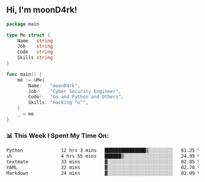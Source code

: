 <h2> Hi, I'm moonD4rk!</h2>

```go
package main

type Me struct {
	Name   string
	Job    string
	Code   string
	Skills string
}

func main() {
	me := &Me{
		Name:   "moonD4rk",
		Job:    "Cyber Security Engineer",
		Code:   "Go and Python and Others",
		Skills: "Hacking ^o^",
	}
	_ = me
}
```

<h3>📊 This Week I Spent My Time On:</h3>
<!-- <img align='right' src="https://github-readme-stats.vercel.app/api?username=moond4rk&show_icons=true&theme=radical", width="300" height="150"> -->

<!--START_SECTION:waka-->

```txt
Python              12 hrs 3 mins   ███████████████▒░░░░░░░░░   61.25 %
sh                  4 hrs 55 mins   ██████▒░░░░░░░░░░░░░░░░░░   24.99 %
textmate            33 mins         ▓░░░░░░░░░░░░░░░░░░░░░░░░   02.85 %
YAML                32 mins         ▓░░░░░░░░░░░░░░░░░░░░░░░░   02.78 %
Markdown            24 mins         ▓░░░░░░░░░░░░░░░░░░░░░░░░   02.09 %
```

<!--END_SECTION:waka-->


